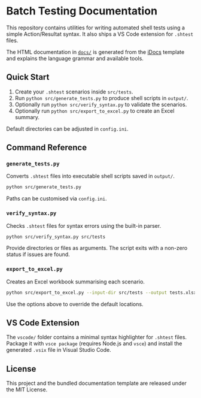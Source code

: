 # Batch Testing Documentation

This repository contains utilities for writing automated shell tests using a simple Action/Resultat syntax. It also ships a VS Code extension for `.shtest` files.

The HTML documentation in [`docs/`](docs/index.html) is generated from the [iDocs](https://github.com/harnishdesign/iDocs) template and explains the language grammar and available tools.

## Quick Start
1. Create your `.shtest` scenarios inside `src/tests`.
2. Run `python src/generate_tests.py` to produce shell scripts in `output/`.
3. Optionally run `python src/verify_syntax.py` to validate the scenarios.
4. Optionally run `python src/export_to_excel.py` to create an Excel summary.

Default directories can be adjusted in `config.ini`.

## Command Reference

### `generate_tests.py`
Converts `.shtest` files into executable shell scripts saved in `output/`.

```bash
python src/generate_tests.py
```

Paths can be customised via `config.ini`.

### `verify_syntax.py`
Checks `.shtest` files for syntax errors using the built-in parser.

```bash
python src/verify_syntax.py src/tests
```

Provide directories or files as arguments. The script exits with a non-zero
status if issues are found.

### `export_to_excel.py`
Creates an Excel workbook summarising each scenario.

```bash
python src/export_to_excel.py --input-dir src/tests --output tests.xlsx
```

Use the options above to override the default locations.

## VS Code Extension
The `vscode/` folder contains a minimal syntax highlighter for `.shtest` files. Package it with `vsce package` (requires Node.js and `vsce`) and install the generated `.vsix` file in Visual Studio Code.

## License
This project and the bundled documentation template are released under the MIT License.

